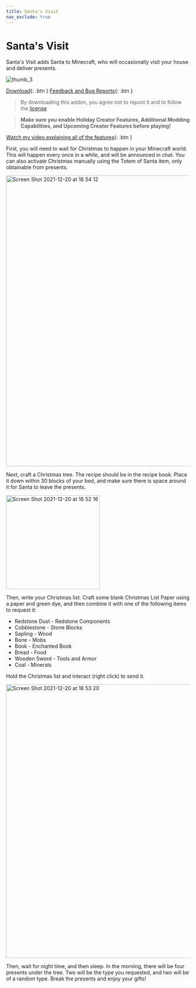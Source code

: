 ```yaml
---
title: Santa's Visit
nav_exclude: true
---
```

# Santa's Visit
Santa's Visit adds Santa to Minecraft, who will occasionally visit your house and deliver presents.

![thumb_3](https://user-images.githubusercontent.com/31634240/146848160-b0189ab9-2dd4-4309-9ee6-b9ebac5207f0.png)

[Download](/santasvisit.mcaddon){: .btn } [Feedback and Bug Reports](https://docs.google.com/forms/d/e/1FAIpQLSeKr_PbqUBF1kBB8lWgr_bC1CY1TPUCAHrPu0u4AxsGWloGvQ/viewform){: .btn }

> By downloading this addon, you agree not to repost it and to follow the [license](/licensing.html)

> **Make sure you enable Holiday Creator Features, Additional Modding Capabilities, and Upcoming Creator Features before playing!**

[Watch my video explaining all of the features](https://www.youtube.com/watch?v=aAmLcJ6GqUs){: .btn }

First, you will need to wait for Christmas to happen in your Minecraft world. This will happen every once in a while, and will be announced in chat. You can also activate Christmas manually using the Totem of Santa item, only obtainable from presents.

<img width="795" alt="Screen Shot 2021-12-20 at 18 54 12" src="https://user-images.githubusercontent.com/31634240/146848446-05841a20-eb6b-46f6-8d87-f0e7c5fe7674.png">

Next, craft a Christmas tree. The recipe should be in the recipe book. Place it down within 30 blocks of your bed, and make sure there is space around it for Santa to leave the presents.

<img width="257" alt="Screen Shot 2021-12-20 at 18 52 16" src="https://user-images.githubusercontent.com/31634240/146848464-9ddbe988-f1f9-49e0-9105-b015474a0fa9.png">

Then, write your Christmas list. Craft some blank Christmas List Paper using a paper and green dye, and then combine it with one of the following items to request it:

- Redstone Dust - Redstone Components
- Cobblestone - Stone Blocks
- Sapling - Wood
- Bone - Mobs
- Book - Enchanted Book
- Bread - Food
- Wooden Sword - Tools and Armor
- Coal - Minerals

Hold the Christmas list and interact (right click) to send it.

<img width="748" alt="Screen Shot 2021-12-20 at 18 53 20" src="https://user-images.githubusercontent.com/31634240/146848484-6b6e231d-23d1-48ea-8e91-d60818cc8d63.png">

Then, wait for night time, and then sleep. In the morning, there will be four presents under the tree. Two will be the type you requested, and two will be of a random type. Break the presents and enjoy your gifts!

